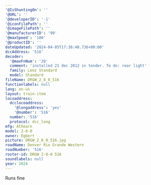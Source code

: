 ```yaml
---
'@IsShuntingOn': ''
'@URL': ''
'@developerID': '-1'
'@iconFilePath': ''
'@imageFilePath': ''
'@manufacturerID': '99'
'@maxSpeed': '100'
'@productID': ''
dateUpdated: '2024-04-05T17:36:48.736+00:00'
dccAddress: '516'
decoder:
  '@maxFnNum': '28'
  comment: 'installed 21 dec 2012 in tender. To do: rear light'
  family: Lenz Standard
  model: Standard
fileName: DRGW_2_8_0_516
functionlabels: null
lang: en-us
layout: train-item
locoaddress:
  dcclocoaddress:
    '@longaddress': 'yes'
    '@number': '516'
  number: '516'
  protocol: dcc_long
mfg: Athearn
model: 2-8-0
owner: Egbert
picture: DRGW_2_8_0_516.jpg
roadName: Denver Rio Grande Western
roadNumber: '516'
roster-id: DRGW 2-8-0 516
soundlabels: null
year: 2024
---
```

Runs fine
